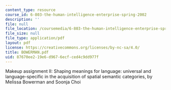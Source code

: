 ```yaml
---
content_type: resource
course_id: 6-803-the-human-intelligence-enterprise-spring-2002
description: ''
file: null
file_location: /coursemedia/6-803-the-human-intelligence-enterprise-spring-2002/87670ee219e6d9676ecfced4c9dd977f_BOWERMAN.pdf
file_size: null
file_type: application/pdf
layout: pdf
license: https://creativecommons.org/licenses/by-nc-sa/4.0/
title: BOWERMAN.pdf
uid: 87670ee2-19e6-d967-6ecf-ced4c9dd977f
---
```

Makeup assignment II: Shaping meanings for language: universal and language-specific in the acquisition of spatial semantic categories, by Melissa Bowerman and Soonja Choi